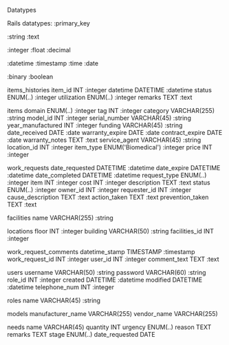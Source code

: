 
Datatypes

Rails datatypes:
:primary_key

:string
:text

:integer
:float
:decimal

:datetime
:timestamp
:time
:date

:binary
:boolean


items_histories
item_id INT :integer
datetime DATETIME :datetime
status ENUM(..) :integer
utilization ENUM(..) :integer
remarks TEXT :text

items
domain ENUM(..) :integer
tag INT :integer
category VARCHAR(255) :string
model_id INT :integer
serial_number VARCHAR(45) :string
year_manufactured INT :integer
funding VARCHAR(45) :string
date_received DATE :date
warranty_expire DATE :date
contract_expire DATE :date
warranty_notes TEXT :text
service_agent VARCHAR(45) :string
location_id INT :integer
item_type ENUM('Biomedical') :integer
price INT :integer

work_requests
date_requested DATETIME :datetime
date_expire DATETIME :datetime
date_completed DATETIME :datetime
request_type ENUM(..) :integer
item INT :integer
cost INT :integer
description TEXT :text
status ENUM(..) :integer
owner_id INT :integer
requester_id INT :integer
cause_description TEXT :text
action_taken TEXT :text
prevention_taken TEXT :text

facilities
name VARCHAR(255) :string

locations
floor INT :integer
building VARCHAR(50) :string
facilities_id INT :integer 

work_request_comments
datetime_stamp TIMESTAMP :timestamp
work_request_id INT :integer
user_id INT :integer 
comment_text TEXT :text

users
username VARCHAR(50) :string
password VARCHAR(60) :string
role_id INT :integer
created DATETIME :datetime
modified DATETIME :datetime
telephone_num INT :integer

roles
name VARCHAR(45) :string

models
manufacturer_name VARCHAR(255)
vendor_name VARCHAR(255)

needs
name VARCHAR(45)
quantity INT
urgency ENUM(..)
reason TEXT
remarks TEXT
stage ENUM(..)
date_requested DATE




